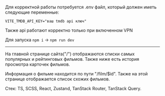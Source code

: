 Для корректной работы потребуется .env файл, который должен иметь следующие переменные:

```
VITE_TMDB_API_KEY="ваш tmdb api ключ"
```

Также api работают корректно только при включенном VPN

Для запуска `npm i` -> `npm run dev`

--- 

На главной странице сайта("/") отображаются списки самых популярных и рейтинговых фильмов. Также ниже есть история просмотра карточек фильмов.

Информация о фильме находится по пути "/film/$id". Также на этой странице отображается список схожих фильмов.

Стек: TS, SCSS, React, Zustand, TanStack Router, TanStack Query.
